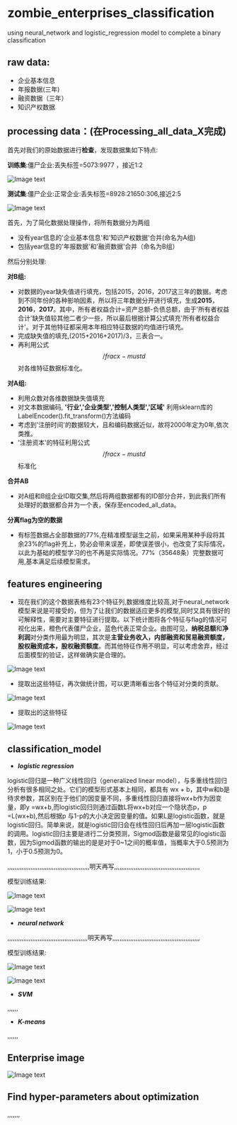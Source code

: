 # zombie_enterprises_classification
using neural_network and logistic_regression model to complete a binary classification

## raw data:
- 企业基本信息
- 年报数据(三年)
- 融资数据（三年）
- 知识产权数据

## processing data：(在Processing_all_data_X完成)
首先对我们的原始数据进行**检查**，发现数据集如下特点:

**训练集**:僵尸企业:丢失标签=5073:9977 ，接近1:2

![Image text](https://github.com/HongdaChen/zombie_enterprises_classification/blob/master/picture/base.png)

**测试集**:僵尸企业:正常企业:丢失标签=8928:21650:306,接近2:5

![Image text](https://github.com/HongdaChen/zombie_enterprises_classification/blob/master/picture/varify.png)

首先，为了简化数据处理操作，将所有数据分为两组
- 没有year信息的'企业基本信息'和'知识产权数据'合并(命名为A组)
- 包括year信息的'年报数据'和'融资数据'合并（命名为B组）

然后分别处理:

**对B组:**

- 对数据的year缺失值进行填充，包括2015，2016，2017这三年的数据。考虑到不同年份的各种影响因素，所以将三年数据分开进行填充，生成**2015**，**2016**，**2017**。其中，所有者权益合计=资产总额-负债总额，由于'所有者权益合计'缺失值较其他二者少一些，所以最后根据计算公式填充'所有者权益合计'。对于其他特征都采用本年相应特征数据的均值进行填充。
- 完成缺失值的填充,(2015+2016+2017)/3，三表合一。
- 再利用公式$$ /frac{x-mu}{std} $$对各维特征数据标准化。

**对A组:**

- 利用众数对各维数据缺失值填充
- 对文本数据编码, **'行业','企业类型','控制人类型','区域'** 利用sklearn库的LabelEncoder().fit_transform()方法编码
- 考虑到'注册时间'的数据较大，且和编码数据近似，故将2000年定为0年,依次类推。
- '注册资本'的特征利用公式$$ /frac{x-mu}{std} $$标准化

**合并AB**

- 对A组和B组企业ID取交集,然后将两组数据都有的ID部分合并，到此我们所有处理好的数据都合并为一个表，保存至encoded_all_data。

**分离flag为空的数据**

- 有标签数据占全部数据的77%,在精准模型诞生之前，如果采用某种手段将其余23%的flag补充上，势必会带来误差，即使误差很小，也改变了实际情况，以此为基础的模型学习的也不再是实际情况。77%（35648条）完整数据可用,基本满足后续模型需求。

## features engineering

- 现在我们的这个数据表格有23个特征列,数据维度比较高,对于neural_network模型来说是可接受的，但为了让我们的数据适应更多的模型,同时又具有很好的可解释性，需要对主要特征进行提取。以下统计图将各个特征与flag的情况可视化出来，橙色代表僵尸企业，蓝色代表正常企业。由图可见，**纳税总额**和**净利润**对分类作用最为明显，其次是**主营业务收入，内部融资和贸易融资额度，股权融资成本，股权融资额度**。而其他特征作用不明显，可以考虑舍弃，经过后面模型的验证，这样做确实是合理的。

![Image text](https://github.com/HongdaChen/zombie_enterprises_classification/blob/master/picture/下载.png)

- 提取出这些特征，再次做统计图，可以更清晰看出各个特征对分类的贡献。

![Image text](https://github.com/HongdaChen/zombie_enterprises_classification/blob/master/picture/下载(1).png)

- 提取出的这些特征

![Image text](https://github.com/HongdaChen/zombie_enterprises_classification/blob/master/picture/quan.png)


## classification_model

- ***logistic regression***

logistic回归是一种广义线性回归（generalized linear model），与多重线性回归分析有很多相同之处。它们的模型形式基本上相同，都具有 wx + b，其中w和b是待求参数，其区别在于他们的因变量不同，多重线性回归直接将wx+b作为因变量，即y =wx+b,而logistic回归则通过函数L将wx+b对应一个隐状态p，p =L(wx+b),然后根据p 与1-p的大小决定因变量的值。如果L是logistic函数，就是logistic回归。简单来说，就是logistic回归会在线性回归后再加一层logistic函数的调用。logistic回归主要是进行二分类预测，Sigmod函数是最常见的logistic函数，因为Sigmod函数的输出的是是对于0~1之间的概率值，当概率大于0.5预测为1，小于0.5预测为0。

,,,,,,,,,,,,,,,,,,,,,,,,,,,,,,,,,,,,,,,,,,,,,,明天再写,,,,,,,,,,,,,,,,,,,,,,,,,,,,,,,,,,,,,,,,,,,,,,,,

模型训练结果:

![Image text](https://github.com/HongdaChen/zombie_enterprises_classification/blob/master/picture/logistestacc.png)


![Image text](https://github.com/HongdaChen/zombie_enterprises_classification/blob/master/picture/logtrianloss.png)


- ***neural network*** 

,,,,,,,,,,,,,,,,,,,,,,,,,,,,,,,,,,,,,,,,,,,,,明天再写,,,,,,,,,,,,,,,,,,,,,,,,,,,,,,,,,,,,,,,,,,,,,,,,,

模型训练结果:

![Image text](https://github.com/HongdaChen/zombie_enterprises_classification/blob/master/picture/neuronvalidacc.png)


![Image text](https://github.com/HongdaChen/zombie_enterprises_classification/blob/master/picture/neutrainloss.png)


- ***SVM***

,,,,,,

- ***K-means***

,,,,,,


## Enterprise image


![Image text](https://github.com/HongdaChen/zombie_enterprises_classification/blob/master/picture/leida.png)


## Find hyper-parameters about optimization

,,,,,,,



